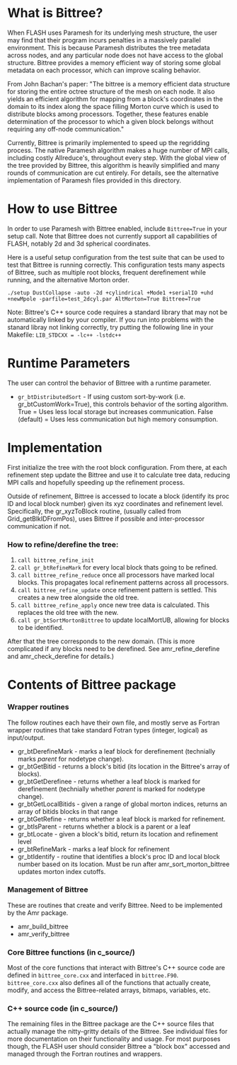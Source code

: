 # What is Bittree?
When FLASH uses Paramesh for its underlying mesh structure, the user may find that their program incurs penalties in a massively parallel environment. This is because Paramesh distributes the tree metadata across nodes, and any particular node does not have access to the global structure. Bittree provides a memory efficient way of storing some global metadata on each processor, which can improve scaling behavior.

From John Bachan's paper: "The bittree is a memory efficient data structure for storing the entire octree structure of the mesh on each node. It also yields an efficient algorithm for mapping from a block's coordinates in the domain to its index along the space filling Morton curve which is used to distribute blocks among processors. Together, these features enable determination of the processor to which a given block belongs without requiring any off-node communication."

Currently, Bittree is primarily implemented to speed up the regridding process. The native Paramesh algorithm makes a huge number of MPI calls, including costly Allreduce's, throughout every step. With the global view of the tree provided by Bittree, this algorithm is heavily simplified and many rounds of communication are cut entirely. For details, see the alternative implementation of Paramesh files provided in this directory.
# How to use Bittree
In order to use Paramesh with Bittree enabled, include `Bittree=True` in your setup call. Note that Bittree does not currently support all capabilities of FLASH, notably 2d and 3d spherical coordinates.

Here is a useful setup configuration from the test suite that can be used to test that Bittree is running correctly. This configuration tests many aspects of Bittree, such as multiple root blocks, frequent derefinement while running, and the alternative Morton order.

`./setup DustCollapse -auto -2d +cylindrical +Mode1 +serialIO +uhd +newMpole -parfile=test_2dcyl.par AltMorton=True Bittree=True`

Note: Bittree's C++ source code requires a standard library that may not be automatically linked by your compiler. If you run into problems with the stanard libray not linking correctly, try putting the following line in your Makefile:
`LIB_STDCXX = -lc++ -lstdc++`
# Runtime Parameters
The user can control the behavior of Bittree with a runtime parameter. 
- `gr_btDistributedSort` - If using custom sort-by-work (i.e. gr\_btCustomWork=True), this controls behavior of the sorting algorithm. True = Uses less local storage but increases communication. False (default) = Uses less communication but high memory consumption.
# Implementation
First initialize the tree with the root block configuration. From there, at each refinement step update the Bittree and use it to calculate tree data, reducing MPI calls and hopefully speeding up the refinement process.

Outside of refinement, Bittree is accessed to locate a block (identify its proc ID and local block number) given its xyz coordinates and refinement level. Specifically, the gr\_xyzToBlock routine, (usually called from Grid\_getBlkIDFromPos), uses Bittree if possible and inter-processor communication if not. 
### How to refine/derefine the tree:
   1. `call bittree_refine_init`
   2. `call gr_btRefineMark`  for every local block thats going to be refined.
   3. `call bittree_refine_reduce`  once all processors have marked local blocks. This propagates local refinement patterns across all processors.
   4. `call bittree_refine_update`  once refinement pattern is settled. This creates a new tree alongside the old tree.
   5. `call bittree_refine_apply` once new tree data is calculated. This replaces the old tree with the new.
   6. `call gr_btSortMortonBittree`  to update localMortUB, allowing for blocks to be identified.

After that the tree corresponds to the new domain. (This is more complicated if any blocks need to be derefined. See amr\_refine\_derefine and amr\_check\_derefine for details.)

# Contents of Bittree package
### Wrapper routines
The follow routines each have their own file, and mostly serve as Fortran wrapper routines that take standard Fotran types (integer, logical) as input/output.
- gr\_btDerefineMark - marks a leaf block for derefinement (technially marks *parent* for nodetype change).
- gr\_btGetBitid - returns a block's bitid (its location in the Bittree's array of blocks).
- gr\_btGetDerefinee - returns whether a leaf block is marked for derefinement (technially whether *parent* is marked for nodetype change).
- gr\_btGetLocalBitids - given a range of global morton indices, returns an array of bitids blocks in that range
- gr\_btGetRefine - returns whether a leaf block is marked for refinement.
- gr\_btIsParent - returns whether a block is a parent or a leaf
- gr\_btLocate - given a block's bitid, return its location and refinement level
- gr\_btRefineMark - marks a leaf block for refinement
- gr\_btIdentify - routine that identifies a block's proc ID and local block number based on its location. Must be run after amr\_sort\_morton\_bittree updates morton index cutoffs.
### Management of Bittree
These are routines that create and verify Bittree. Need to be implemented by the Amr package.
- amr\_build\_bittree
- amr\_verify\_bittree
### Core Bittree functions (in c\_source/)
Most of the core functions that interact with Bittree's C++ source code are defined in `bittree_core.cxx` and interfaced in `bittree.F90`. `bittree_core.cxx` also defines all of the functions that actually create, modify, and access the Bittree-related arrays, bitmaps, variables, etc.
### C++ source code (in c\_source/)
The remaining files in the Bittree package are the C++ source files that actually manage the nitty-gritty details of the Bittree. See individual files for more documentation on their functionality and usage. For most purposes though, the FLASH user should consider Bittree a "block box" accessed and managed through the Fortran routines and wrappers. 
